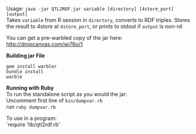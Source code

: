 Usage: `java -jar QTL2RDF.jar variable [directory] [4store_port] [output]`  
Takes `variable` from R session in `directory`, converts to RDF triples. Stores the result to 4store at `4store_port`, or prints to stdout if `output` is non-nil

You can get a pre-warbled copy of the jar here: http://dropcanvas.com/wi76o/1

**Building jar File**  

    gem install warbler  
    bundle install  
    warble  
    

**Running with Ruby**  
To run the standalone script as you would the jar:  
Uncomment first line of `bin/dumpvar.rb`  
run `ruby dumpvar.rb`  

To use in a program:  
`require 'lib/qtl2rdf.rb'  